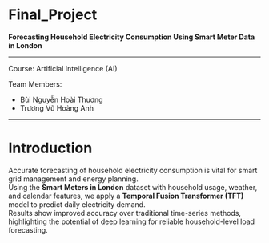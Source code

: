# Final_Project  
**Forecasting Household Electricity Consumption Using Smart Meter Data in London**

---

Course: Artificial Intelligence (AI)

Team Members: 
- Bùi Nguyễn Hoài Thương  
- Trương Vũ Hoàng Anh  

---

# Introduction  
Accurate forecasting of household electricity consumption is vital for smart grid management and energy planning.  
Using the **Smart Meters in London** dataset with household usage, weather, and calendar features, we apply a **Temporal Fusion Transformer (TFT)** model to predict daily electricity demand.  
Results show improved accuracy over traditional time-series methods, highlighting the potential of deep learning for reliable household-level load forecasting.  
